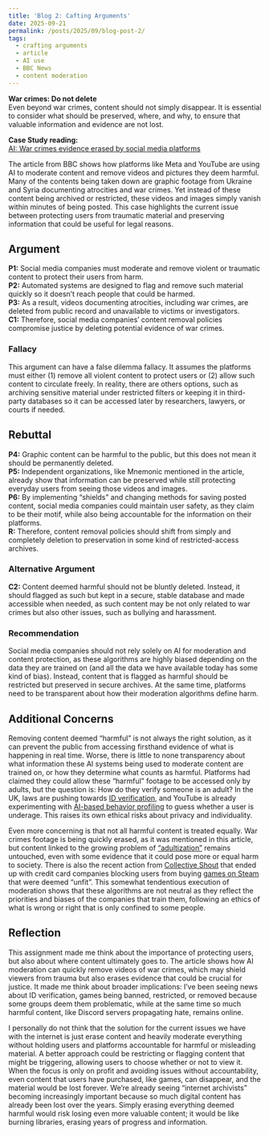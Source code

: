 ```yaml
---
title: 'Blog 2: Cafting Arguments'
date: 2025-09-21
permalink: /posts/2025/09/blog-post-2/
tags:
  - crafting arguments
  - article
  - AI use
  - BBC News
  - content moderation
---
```


**War crimes: Do not delete**<br>
Even beyond war crimes, content should not simply disappear. It is essential to consider what should be preserved, where, and why, to ensure that valuable information and evidence are not lost.

**Case Study reading:**  
[AI: War crimes evidence erased by social media platforms](https://www.bbc.com/news/technology-65755517)

The article from BBC shows how platforms like Meta and YouTube are using AI to moderate content and remove videos and pictures they deem harmful. Many of the contents being taken down are graphic footage from Ukraine and Syria documenting atrocities and war crimes. Yet instead of these content being archived or restricted, these videos and images simply vanish within minutes of being posted. This case highlights the current issue between protecting users from traumatic material and preserving information that could be useful for legal reasons.

Argument
---
**P1:** Social media companies must moderate and remove violent or traumatic content to protect their users from harm.<br>
**P2:** Automated systems are designed to flag and remove such material quickly so it doesn’t reach people that could be harmed.<br>
**P3:** As a result, videos documenting atrocities, including war crimes, are deleted from public record and unavailable to victims or investigators.<br>
**C1:** Therefore, social media companies’ content removal policies compromise justice by deleting potential evidence of war crimes.

### Fallacy
This argument can have a false dilemma fallacy. It assumes the platforms must either (1) remove all violent content to protect users or (2) allow such content to circulate freely. In reality, there are others options, such as archiving sensitive material under restricted filters or keeping it in third-party databases so it can be accessed later by researchers, lawyers, or courts if needed.

Rebuttal
---
**P4:** Graphic content can be harmful to the public, but this does not mean it should be permanently deleted.<br>
**P5:** Independent organizations, like Mnemonic mentioned in the article, already show that information can be preserved while still protecting everyday users from seeing those videos and images.<br>
**P6:** By implementing “shields” and changing methods for saving posted content, social media companies could maintain user safety, as they claim to be their motif, while also being accountable for the information on their platforms.<br>
**R:** Therefore, content removal policies should shift from simply and completely deletion to preservation in some kind of restricted-access archives.

### Alternative Argument
**C2:** Content deemed harmful should not be bluntly deleted. Instead, it should flagged as such but kept in a secure, stable database and made accessible when needed, as such content may be not only related to war crimes but also other issues, such as bullying and harassment.

### Recommendation
Social media companies should not rely solely on AI for moderation and content protection, as these algorithms are highly biased depending on the data they are trained on (and all the data we have available today has some kind of bias). Instead, content that is flagged as harmful should be restricted but preserved in secure archives. At the same time, platforms need to be transparent about how their moderation algorithms define harm.


Additional Concerns
---
Removing content deemed “harmful” is not always the right solution, as it can prevent the public from accessing firsthand evidence of what is happening in real time. Worse, there is little to none transparency about what information these AI systems being used to moderate content are trained on, or how they determine what counts as harmful. Platforms had claimed they could allow these “harmful” footage to be accessed only by adults, but the question is: How do they verify someone is an adult? In the UK, laws are pushing towards [ID verification](https://cybernews.com/privacy/how-id-verification-is-killing-online-privacy/), and YouTube is already experimenting with [AI-based behavior profiling](https://www.cnn.com/2025/08/13/tech/youtube-ai-age-verification) to guess whether a user is underage. This raises its own ethical risks about privacy and individuality.

Even more concerning is that not all harmful content is treated equally. War crimes footage is being quickly erased, as it was mentioned in this article, but content linked to the growing problem of [“adultization”](https://medium.com/@linomgomes/childhood-adultification-the-silent-crime-of-social-media-399cdb6d01b2) remains untouched, even with some evidence that it could pose more or equal harm to society. There is also the recent action from [Collective Shout](https://mediabiasfactcheck.com/collective-shout-bias-and-credibility/) that ended up with credit card companies blocking users from buying [games on Steam](https://www.cbc.ca/radio/day6/steam-itch-takedowns-credit-cards-1.7597563) that were deemed “unfit”. This somewhat tendentious execution of moderation shows that these algorithms are not neutral as they reflect the priorities and biases of the companies that train them, following an ethics of what is wrong or right that is only confined to some people.

Reflection
---
This assignment made me think about the importance of protecting users, but also about where content ultimately goes to. The article shows how AI moderation can quickly remove videos of war crimes, which may shield viewers from trauma but also erases evidence that could be crucial for justice. It made me think about broader implications: I’ve been seeing news about ID verification, games being banned, restricted, or removed because some groups deem them problematic, while at the same time so much harmful content, like Discord servers propagating hate, remains online.

I personally do not think that the solution for the current issues we have with the internet is just erase content and heavily moderate everything without holding users and platforms accountable for harmful or misleading material. A better approach could be restricting or flagging content that might be triggering, allowing users to choose whether or not to view it. When the focus is only on profit and avoiding issues without accountability, even content that users have purchased, like games, can disappear, and the material would be lost forever. We’re already seeing “internet archivists” becoming increasingly important because so much digital content has already been lost over the years. Simply erasing everything deemed harmful would risk losing even more valuable content; it would be like burning libraries, erasing years of progress and information.
